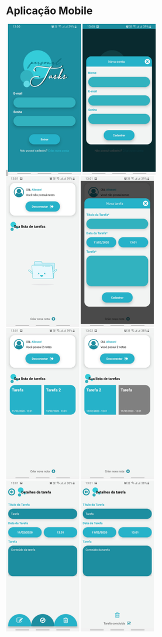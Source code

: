 # Aplicação Mobile

|<img src="./printscreen/login.jpg" alt="drawing" width="200"/>
<img src="./printscreen/signup.jpg" alt="drawing" width="200"/>
<img src="./printscreen/mainempty.jpg" alt="drawing" width="200"/>
<img src="./printscreen/novatarefa.jpg" alt="drawing" width="200"/>
<img src="./printscreen/main.jpg" alt="drawing" width="200"/>
<img src="./printscreen/maindone.jpg" alt="drawing" width="200"/>
<img src="./printscreen/detalhes.jpg" alt="drawing" width="200"/>
<img src="./printscreen/detalhesdone.jpg" alt="drawing" width="200"/>
